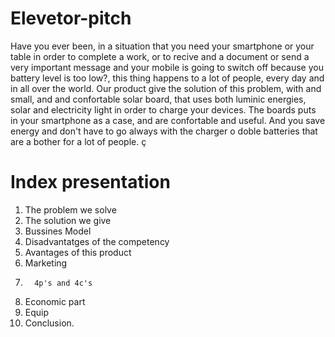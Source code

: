 Elevetor-pitch
==============
Have you ever been, in a situation that you need your smartphone or your table in order to complete a work, or to recive and a document or send a very important message and your mobile is going to switch off because you battery level is too low?, this thing happens to a lot of people, every day and in all over the world. Our product give the solution of this problem, with and small, and and confortable solar board, that uses both luminic energies, solar and electricity light in order to charge your devices. The boards puts in your smartphone as a case, and are confortable and useful. And you save energy and don't have to go always with the charger o doble batteries that are a bother for a lot of people. ç

Index presentation
==================
1. The problem we solve
2. The solution we give
3. Bussines Model
4. Disadvantatges of the competency
4. Avantages of this product
5. Marketing
6.       4p's and 4c's
7. Economic part
8. Equip
9. Conclusion.


